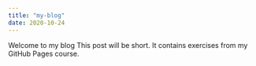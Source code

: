 ```yaml
---
title: "my-blog"
date: 2020-10-24
---
```


Welcome to my blog
This post will be short. It contains exercises from my GitHub Pages course.
